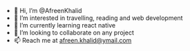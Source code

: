 - 👋 Hi, I’m @AfreenKhalid
- 👀 I’m interested in travelling, reading and web development
- 🌱 I’m currently learning react native
- 💞️ I’m looking to collaborate on any project
- 📫 Reach me at afreen.khalid@ymail.com

<!---
AfreenKhalid/AfreenKhalid is a ✨ special ✨ repository because its `README.md` (this file) appears on your GitHub profile.
You can click the Preview link to take a look at your changes.
--->
